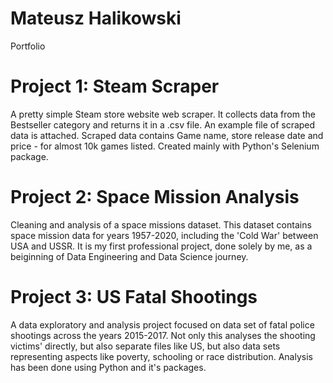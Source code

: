 # Mateusz Halikowski
Portfolio

# Project 1: Steam Scraper
A pretty simple Steam store website web scraper. It collects data from the Bestseller category and returns it in a .csv file. An example file of scraped data is attached. Scraped data contains Game name, store release date and price - for almost 10k games listed. Created mainly with Python's Selenium package.

# Project 2: Space Mission Analysis
Cleaning and analysis of a space missions dataset. This dataset contains space mission data for years 1957-2020, including the 'Cold War' between USA and USSR. It is my first professional project, done solely by me, as a beiginning of Data Engineering and Data Science journey.

# Project 3: US Fatal Shootings
A data exploratory and analysis project focused on data set of fatal police shootings across the years 2015-2017. Not only this analyses the shooting victims' directly, but also separate files like US, but also data sets representing aspects like poverty, schooling or race distribution. Analysis has been done using Python and it's packages.
